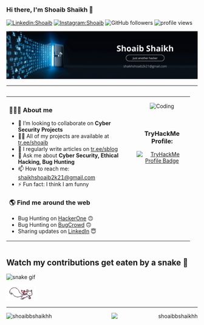 ### Hi there, I'm Shoaib Shaikh 👋 

[![Linkedin:Shoaib](https://img.shields.io/badge/-Shoaib-blue?style=flat-square&logo=Linkedin&logoColor=white&link=https://www.linkedin.com/in/shoaibb-shaikhh/)](https://www.linkedin.com/in/shoaibb-shaikhh/)
[![Instagram:Shoaib](https://img.shields.io/badge/-Shoaib-red?style=flat-square&logo=x&logoColor=white&link=https://www.x.com/p3nt3st_m4st3r/)](https://www.x.com/p3nt3st_m4st3r/)
![GitHub followers](https://img.shields.io/github/followers/shoaibbshaikhh?label=Follow&style=social)
<img alt = "profile views" src="https://komarev.com/ghpvc/?username=shoaibbshaikhh&color=brightgreen">

![logo](https://github.com/shoaibbshaikhh/shoaibbshaikhh/raw/main/logo.png)

---
<div style="display: flex; align-items: center; justify-content: space-between;">
  <!-- Table Section -->
  <table width="70%" style="margin-right: 20px;">
    <tr>
      <td valign="top">
        <h3>🧑🏻‍🎓 About me</h3>
        <ul>
          <li>👯 I’m looking to collaborate on <strong>Cyber Security Projects</strong></li>
          <li>👨‍💻 All of my projects are available at <a href="https://tr.ee/shoaib/">tr.ee/shoaib</a></li>
          <li>📝 I regularly write articles on <a href="https://tr.ee/sblog/">tr.ee/sblog</a></li>
          <li>💬 Ask me about <strong>Cyber Security, Ethical Hacking, Bug Hunting</strong></li>
          <li>📫 How to reach me: <a href="https://tr.ee/shoaibgmail/">shaikhshoaib2k21@gmail.com</a></li>
          <li>⚡ Fun fact: I think I am funny</li>
        </ul>
        <h3>🌎 Find me around the web</h3>
        <ul>
          <li>Bug Hunting on <a href="https://hackerone.com/shoaibbshaikhh">HackerOne</a> 🙃</li>
          <li>Bug Hunting on <a href="https://bugcrowd.com/shoaibbshaikhh">BugCrowd</a> 🙃</li>
          <li>Sharing updates on <a href="https://www.linkedin.com/in/shoaibb-shaikhh/">LinkedIn</a> 😇</li>
        </ul>
      </td>
      <td valign="top">
        <p align="center"><img alt="Coding" src="https://media.tenor.com/rePDfDWO3XoAAAAd/hacking.gif" width="250" height="auto" /></p><br>
        <h3 align="center">TryHackMe Profile:</h3>
        <p align="center"><a href="https://tryhackme.com/r/p/shoaibbshaikhh"><img alt="TryHackMe Profile Badge"src="https://tryhackme-badges.s3.amazonaws.com/shoaibbshaikhh.png" /></a></p><br>
      </td>
    </tr>
  </table>
</div>


## Watch my contributions get eaten by a snake 🐍
![snake gif](https://user-images.githubusercontent.com/88105077/166116856-9251de7f-d2df-46fd-901b-5920e8047e52.svg)

<img src="https://raw.githubusercontent.com/shoaibbshaikhh/shoaibbshaikhh/master/kyubey.gif" height="40" />

----
<p align="left"><img width="45%" align="left" src="https://github-readme-stats.vercel.app/api?username=shoaibbshaikhh&show_icons=true&include_all_commits=true&theme=radical&hide_border=true" alt="shoaibbshaikhh" /></p>
<p align="right"><img width="45%" align="right" sy src="https://github-readme-stats.vercel.app/api/top-langs/?username=shoaibbshaikhh&layout=compact&theme=radical&hide_border=true" alt="shoaibbshaikhh" /></p>
